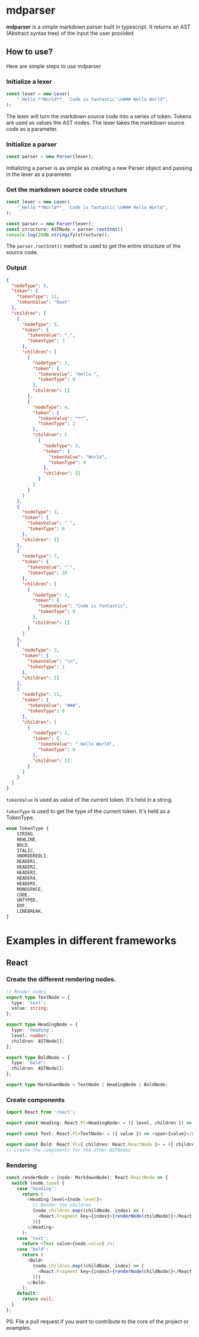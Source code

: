 # mdparser
**mdparser** is a simple markdown parser built in typescript.
It returns an AST (Abstract syntax tree) of the input the user provided

## How to use?
Here are simple steps to use mdparser
### Initialize a lexer
```typescript
const lexer = new Lexer(
	"_Hello **World**_ `Code is fantastic`\n### Hello World",
);
```
The lexer will turn the markdown source code into a series of token. Tokens are used as values the AST nodes.
The lexer takes the markdown source code as a parameter.
### Initialize a parser
```typescript
const parser = new Parser(lexer);
```
Initializing a parser is as simple as creating a new Parser object and passing in the lexer as a parameter.
### Get the markdown source code structure
```typescript
const lexer = new Lexer(
	"_Hello **World**_ `Code is fantastic`\n### Hello World",
);

const parser = new Parser(lexer);
const structure: ASTNode = parser.rootStmt()
console.log(JSON.stringify(structure));
```
The `parser.rootStmt()` method is used to get the entire structure of the source code.
### Output
```json
{
  "nodeType": 0,
  "token": {
    "tokenType": 12,
    "tokenValue": "Root"
  },
  "children": [
    {
      "nodeType": 5,
      "token": {
        "tokenValue": "_",
        "tokenType": 3
      },
      "children": [
        {
          "nodeType": 3,
          "token": {
            "tokenValue": "Hello ",
            "tokenType": 0
          },
          "children": []
        },
        {
          "nodeType": 4,
          "token": {
            "tokenValue": "**",
            "tokenType": 2
          },
          "children": [
            {
              "nodeType": 3,
              "token": {
                "tokenValue": "World",
                "tokenType": 0
              },
              "children": []
            }
          ]
        }
      ]
    },
    {
      "nodeType": 3,
      "token": {
        "tokenValue": " ",
        "tokenType": 0
      },
      "children": []
    },
    {
      "nodeType": 7,
      "token": {
        "tokenValue": "`",
        "tokenType": 10
      },
      "children": [
        {
          "nodeType": 3,
          "token": {
            "tokenValue": "Code is fantastic",
            "tokenType": 0
          },
          "children": []
        }
      ]
    },
    {
      "nodeType": 3,
      "token": {
        "tokenValue": "\n",
        "tokenType": 1
      },
      "children": []
    },
    {
      "nodeType": 11,
      "token": {
        "tokenValue": "###",
        "tokenType": 8
      },
      "children": [
        {
          "nodeType": 3,
          "token": {
            "tokenValue": " Hello World",
            "tokenType": 0
          },
          "children": []
        }
      ]
    }
  ]
}
```
`tokenValue` is used as value of the current token. It's held in a string.

`tokenType` is used to get the type of the current token. It's held as a TokenType.
```typescript
enum TokenType {
	STRING,
	NEWLINE,
	BOLD,
	ITALIC,
	UNORDEREDLI,
	HEADER1,
	HEADER2,
	HEADER3,
	HEADER4,
	HEADER5,
	MONOSPACE,
	CODE,
	UNTYPED,
	EOF,
	LINEBREAK,
}
```
# Examples in different frameworks
## React
### Create the different rendering nodes.
```typescript
// Render nodes
export type TextNode = {
  type: 'text';
  value: string;
};

export type HeadingNode = {
  type: 'heading';
  level: number;
  children: ASTNode[];
};

export type BoldNode = {
  type: 'bold';
  children: ASTNode[];
};

export type MarkdownNode = TextNode | HeadingNode | BoldNode;
```
### Create components
```typescript
import React from 'react';

export const Heading: React.FC<HeadingNode> = ({ level, children }) => React.createElement(`h${level}`, {}, children);

export const Text: React.FC<TextNode> = ({ value }) => <span>{value}</span>;

export const Bold: React.FC<{ children: React.ReactNode }> = ({ children }) => <strong>{children}</strong>;
// Create the components for the other ASTNodes
```
### Rendering
```typescript
const renderNode = (node: MarkdownNode): React.ReactNode => {
  switch (node.type) {
    case 'heading':
      return (
        <Heading level={node.level}>
          // Render the children
          {node.children.map((childNode, index) => (
            <React.Fragment key={index}>{renderNode(childNode)}</React.Fragment>
          ))}
        </Heading>
      );
    case 'text':
      return <Text value={node.value} />;
    case 'bold':
      return (
        <Bold>
          {node.children.map((childNode, index) => (
            <React.Fragment key={index}>{renderNode(childNode)}</React.Fragment>
          ))}
        </Bold>
      );
    default:
      return null;
  }
};
```

PS: File a pull request if you want to contribute to the core of the project or examples.
